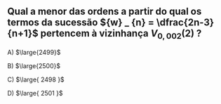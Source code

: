 ## Qual a menor das ordens a partir do qual os termos da sucessão ${w} _ {n} = \dfrac{2n-3} {n+1}$ pertencem à vizinhança $V_{0,002}(2)$ ?
A) $\large{2499}$

B) $\large{2500}$

C) $\large{ 2498 }$

D) $\large{ 2501 }$